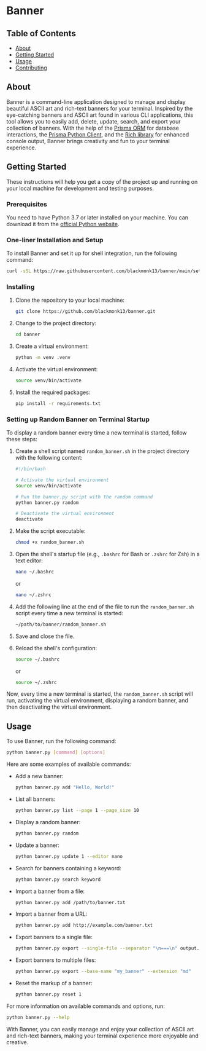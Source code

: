 # Banner

## Table of Contents

- [About](#about)
- [Getting Started](#getting_started)
- [Usage](#usage)
- [Contributing](../CONTRIBUTING.md)

## About <a name = "about"></a>

Banner is a command-line application designed to manage and display beautiful ASCII art and rich-text banners for your terminal. Inspired by the eye-catching banners and ASCII art found in various CLI applications, this tool allows you to easily add, delete, update, search, and export your collection of banners. With the help of the [Prisma ORM](https://www.prisma.io/) for database interactions, the [Prisma Python Client](https://github.com/RobertCraigie/prisma-client-py), and the [Rich library](https://github.com/Textualize/rich) for enhanced console output, Banner brings creativity and fun to your terminal experience.

## Getting Started <a name = "getting_started"></a>

These instructions will help you get a copy of the project up and running on your local machine for development and testing purposes.


### Prerequisites

You need to have Python 3.7 or later installed on your machine. You can download it from the [official Python website](https://www.python.org/downloads/).

### One-liner Installation and Setup

To install Banner and set it up for shell integration, run the following command:

```bash
curl -sSL https://raw.githubusercontent.com/blackmonk13/banner/main/setup.sh -o setup.sh && chmod +x setup.sh && ./setup.sh
```

### Installing

1. Clone the repository to your local machine:

   ```bash
   git clone https://github.com/blackmonk13/banner.git
   ```

2. Change to the project directory:

   ```bash
   cd banner
   ```

3. Create a virtual environment:

   ```bash
   python -m venv .venv
   ```

4. Activate the virtual environment:

   ```bash
   source venv/bin/activate
   ```

5. Install the required packages:

   ```bash
   pip install -r requirements.txt
   ```
### Setting up Random Banner on Terminal Startup

To display a random banner every time a new terminal is started, follow these steps:

1. Create a shell script named `random_banner.sh` in the project directory with the following content:

   ```bash
   #!/bin/bash
   
   # Activate the virtual environment
   source venv/bin/activate
   
   # Run the banner.py script with the random command
   python banner.py random
   
   # Deactivate the virtual environment
   deactivate
   ```

2. Make the script executable:

   ```bash
   chmod +x random_banner.sh
   ```

3. Open the shell's startup file (e.g., `.bashrc` for Bash or `.zshrc` for Zsh) in a text editor:

   ```bash
   nano ~/.bashrc
   ```
   or
   ```bash
   nano ~/.zshrc
   ```

4. Add the following line at the end of the file to run the `random_banner.sh` script every time a new terminal is started:

   ```bash
   ~/path/to/banner/random_banner.sh
   ```

5. Save and close the file.

6. Reload the shell's configuration:

   ```bash
   source ~/.bashrc
   ```
   or
   ```bash
   source ~/.zshrc
   ```

Now, every time a new terminal is started, the `random_banner.sh` script will run, activating the virtual environment, displaying a random banner, and then deactivating the virtual environment.

## Usage <a name = "usage"></a>

To use Banner, run the following command:

```bash
python banner.py [command] [options]
```

Here are some examples of available commands:

- Add a new banner:

  ```bash
  python banner.py add "Hello, World!"
  ```

- List all banners:

  ```bash
  python banner.py list --page 1 --page_size 10
  ```

- Display a random banner:

  ```bash
  python banner.py random
  ```

- Update a banner:

  ```bash
  python banner.py update 1 --editor nano
  ```

- Search for banners containing a keyword:

  ```bash
  python banner.py search keyword
  ```

- Import a banner from a file:

  ```bash
  python banner.py add /path/to/banner.txt
  ```

- Import a banner from a URL:

  ```bash
  python banner.py add http://example.com/banner.txt
  ```

- Export banners to a single file:

  ```bash
  python banner.py export --single-file --separator "\n===\n" output.txt
  ```

- Export banners to multiple files:

  ```bash
  python banner.py export --base-name "my_banner" --extension "md"
  ```

- Reset the markup of a banner:

  ```bash
  python banner.py reset 1
  ```

For more information on available commands and options, run:

```bash
python banner.py --help
```

With Banner, you can easily manage and enjoy your collection of ASCII  art and rich-text banners, making your terminal experience more  enjoyable and creative.
